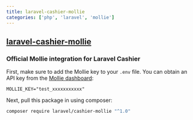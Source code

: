 ```yaml
---
title: laravel-cashier-mollie
categories: ['php', 'laravel', 'mollie']
---
```

## [laravel-cashier-mollie](https://github.com/mollie/laravel-cashier-mollie)

### Official Mollie integration for Laravel Cashier


First, make sure to add the Mollie key to your `.env` file. You can obtain an API key from the [Mollie dashboard](https://www.mollie.com/dashboard/developers/api-keys):

```dotenv
MOLLIE_KEY="test_xxxxxxxxxxx"
```

Next, pull this package in using composer:

```bash
composer require laravel/cashier-mollie "^1.0"
```
